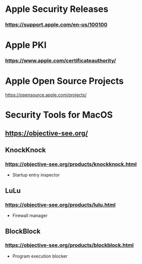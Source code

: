 # Apple Security Releases
### https://support.apple.com/en-us/100100

# Apple PKI
### https://www.apple.com/certificateauthority/

# Apple Open Source Projects
https://opensource.apple.com/projects/

# Security Tools for MacOS

## https://objective-see.org/

## KnockKnock
### https://objective-see.org/products/knockknock.html
- Startup entry inspector

## LuLu
### https://objective-see.org/products/lulu.html
- Firewall manager

## BlockBlock
### https://objective-see.org/products/blockblock.html
- Program execution blocker